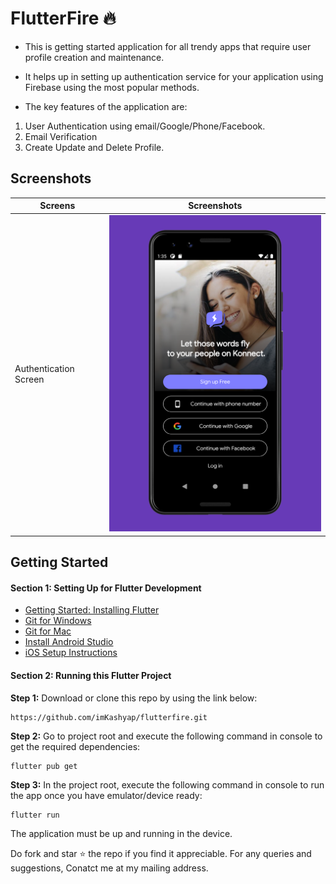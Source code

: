# FlutterFire 🔥

* This is getting started application for all trendy apps that require user profile creation and maintenance.
* It helps up in setting up authentication service for your application using Firebase using the most popular methods.


* The key features of the application are:
1) User Authentication using email/Google/Phone/Facebook.
2) Email Verification
3) Create Update and Delete Profile.


## Screenshots 
 
| Screens | Screenshots |
| --------| ----------- |
| Authentication Screen | <img src="screenshots/login.png" width=400 alt="Authentication Screen">|


## Getting Started

#### Section 1: Setting Up for Flutter Development

* [Getting Started: Installing Flutter](https://flutter.dev/docs/get-started/install)
* [Git for Windows](https://git-scm.com/download/win)
* [Git for Mac](https://desktop.github.com)
* [Install Android Studio](https://developer.android.com/studio/)
* [iOS Setup Instructions](https://flutter.dev/docs/get-started/install/macos#ios-setup)

#### Section 2: Running this Flutter Project
**Step 1:**
Download or clone this repo by using the link below:

```
https://github.com/imKashyap/flutterfire.git
```
**Step 2:**
Go to project root and execute the following command in console to get the required dependencies: 

``` 
flutter pub get 
```

**Step 3:**
In the project root, execute the following command in console to run the app once you have emulator/device ready: 

``` 
flutter run
```
The application must be up and running in the device.

Do fork and star :star: the repo if you find it appreciable.
For any queries and suggestions, Conatct me at my mailing address.


<!-- | Products Overview Screen | <img src="screenshots/products.png" width=400 alt="Products Overview Screen">|
| Products Detail Screen | <img src="screenshots/details.png" width=400 alt="Products Detail Screen">|
| Cart Screen | <img src="screenshots/cart.png" width=400 alt="Cart Screen">|
| Orders Screen | <img src="screenshots/orders.png" width=400 alt="Orders Screen">|
| Admin's Products Screen | <img src="screenshots/admin.png" width=400 alt="Admin's Products Screen">|
| Edit/Add Products Screen | <img src="screenshots/edit.png" width=400 alt="Edit/Add Products Screen">| -->